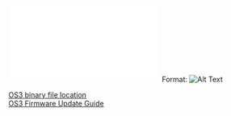 ![GitHub Logo](Schematic_OpenSprinkler_2021-07-24.pdf)
Format: ![Alt Text](url)


[OS3 binary file location](http://raysfiles.com/os_compiled_firmware/v3.0/)  
[OS3 Firmware Update Guide](https://openthings.freshdesk.com/support/solutions/articles/5000832310)  
